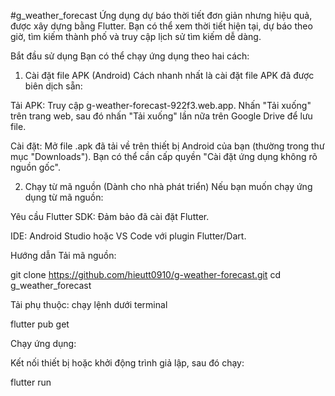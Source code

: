 #g_weather_forecast
Ứng dụng dự báo thời tiết đơn giản nhưng hiệu quả, được xây dựng bằng Flutter. Bạn có thể xem thời tiết hiện tại, dự báo theo giờ, tìm kiếm thành phố và truy cập lịch sử tìm kiếm dễ dàng.

Bắt đầu sử dụng
Bạn có thể chạy ứng dụng theo hai cách:

1. Cài đặt file APK (Android)
   Cách nhanh nhất là cài đặt file APK đã được biên dịch sẵn:

Tải APK: Truy cập g-weather-forecast-922f3.web.app. Nhấn "Tải xuống" trên trang web, sau đó nhấn "Tải xuống" lần nữa trên Google Drive để lưu file.

Cài đặt: Mở file .apk đã tải về trên thiết bị Android của bạn (thường trong thư mục "Downloads"). Bạn có thể cần cấp quyền "Cài đặt ứng dụng không rõ nguồn gốc".

2. Chạy từ mã nguồn (Dành cho nhà phát triển)
   Nếu bạn muốn chạy ứng dụng từ mã nguồn:

Yêu cầu
Flutter SDK: Đảm bảo đã cài đặt Flutter.

IDE: Android Studio hoặc VS Code với plugin Flutter/Dart.

Hướng dẫn
Tải mã nguồn:

git clone https://github.com/hieutt0910/g-weather-forecast.git
cd g_weather_forecast

Tải phụ thuộc: chạy lệnh dưới terminal

flutter pub get

Chạy ứng dụng:

Kết nối thiết bị hoặc khởi động trình giả lập, sau đó chạy:

flutter run
